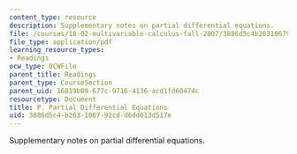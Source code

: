 ```yaml
---
content_type: resource
description: Supplementary notes on partial differential equations.
file: /courses/18-02-multivariable-calculus-fall-2007/3886d5c4b263106792cdd6dd613d517e_part_diff_eqn.pdf
file_type: application/pdf
learning_resource_types:
- Readings
ocw_type: OCWFile
parent_title: Readings
parent_type: CourseSection
parent_uid: 16819b09-677c-9716-4136-acd1fd60474c
resourcetype: Document
title: P. Partial Differential Equations
uid: 3886d5c4-b263-1067-92cd-d6dd613d517e
---
```

Supplementary notes on partial differential equations.

